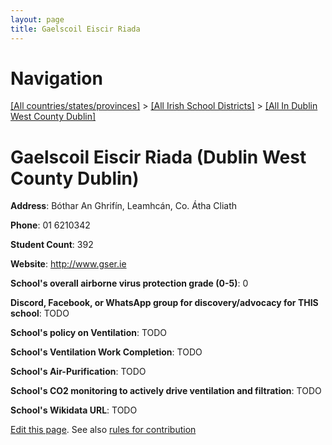 ```yaml
---
layout: page
title: Gaelscoil Eiscir Riada
---
```

# Navigation

[[All countries/states/provinces]](../../..) > [[All Irish School Districts]](../..) > [[All In Dublin West County Dublin]](..)

# Gaelscoil Eiscir Riada (Dublin West County Dublin)

**Address**: Bóthar An Ghrifín, Leamhcán, Co. Átha Cliath

**Phone**: 01 6210342

**Student Count**: 392

**Website**: <http://www.gser.ie>

**School's overall airborne virus protection grade (0-5)**: 0

**Discord, Facebook, or WhatsApp group for discovery/advocacy for THIS school**: TODO

**School's policy on Ventilation**: TODO

**School's Ventilation Work Completion**: TODO

**School's Air-Purification**: TODO

**School's CO2 monitoring to actively drive ventilation and filtration**: TODO

**School's Wikidata URL**: TODO


[Edit this page](https://github.com/ventilate-schools/Ireland/edit/main/./Dublin_West_County_Dublin/Gaelscoil_Eiscir_Riada.md). See also [rules for contribution](../../../contribution-rules/)